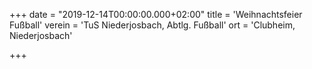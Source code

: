 +++
date = "2019-12-14T00:00:00.000+02:00"
title = 'Weihnachtsfeier Fußball'
verein = 'TuS Niederjosbach, Abtlg. Fußball'
ort = 'Clubheim, Niederjosbach'

+++

      